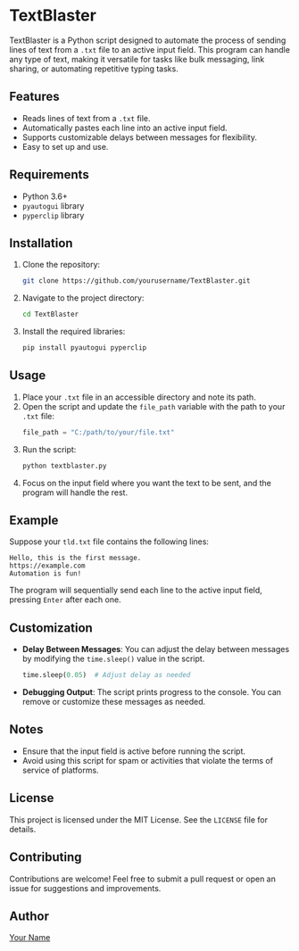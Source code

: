 # TextBlaster

TextBlaster is a Python script designed to automate the process of sending lines of text from a `.txt` file to an active input field. This program can handle any type of text, making it versatile for tasks like bulk messaging, link sharing, or automating repetitive typing tasks.

## Features
- Reads lines of text from a `.txt` file.
- Automatically pastes each line into an active input field.
- Supports customizable delays between messages for flexibility.
- Easy to set up and use.

## Requirements
- Python 3.6+
- `pyautogui` library
- `pyperclip` library

## Installation
1. Clone the repository:
   ```bash
   git clone https://github.com/yourusername/TextBlaster.git
   ```
2. Navigate to the project directory:
   ```bash
   cd TextBlaster
   ```
3. Install the required libraries:
   ```bash
   pip install pyautogui pyperclip
   ```

## Usage
1. Place your `.txt` file in an accessible directory and note its path.
2. Open the script and update the `file_path` variable with the path to your `.txt` file:
   ```python
   file_path = "C:/path/to/your/file.txt"
   ```
3. Run the script:
   ```bash
   python textblaster.py
   ```
4. Focus on the input field where you want the text to be sent, and the program will handle the rest.

## Example
Suppose your `tld.txt` file contains the following lines:
```
Hello, this is the first message.
https://example.com
Automation is fun!
```
The program will sequentially send each line to the active input field, pressing `Enter` after each one.

## Customization
- **Delay Between Messages**: You can adjust the delay between messages by modifying the `time.sleep()` value in the script.
  ```python
  time.sleep(0.05)  # Adjust delay as needed
  ```
- **Debugging Output**: The script prints progress to the console. You can remove or customize these messages as needed.

## Notes
- Ensure that the input field is active before running the script.
- Avoid using this script for spam or activities that violate the terms of service of platforms.

## License
This project is licensed under the MIT License. See the `LICENSE` file for details.

## Contributing
Contributions are welcome! Feel free to submit a pull request or open an issue for suggestions and improvements.

## Author
[Your Name](https://github.com/yourusername)

